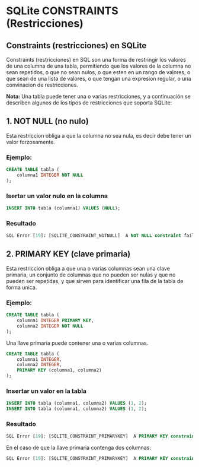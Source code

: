 # SQLite CONSTRAINTS (Restricciones)

## Constraints (restricciones) en SQLite

Constraints (restricciones) en SQL son una forma de restringir los valores de una columna de una tabla, permitiendo que los valores de la columna no sean repetidos, o que no sean nulos, o que esten en un rango de valores, o que sean de una lista de valores, o que tengan una expresion regular, o una convinacion de restricciones.

**Nota:** Una tabla puede tener una o varias restricciones, y a continuación se describen algunos de los tipos de restricciones que soporta SQLite:

## 1. NOT NULL (no nulo)

Esta restriccion obliga a que la columna no sea nula, es decir debe tener un valor forzosamente.

### Ejemplo:

```sql
CREATE TABLE tabla (
    columna1 INTEGER NOT NULL
);
```

### Isertar un valor nulo en la columna

```sql
INSERT INTO tabla (columna1) VALUES (NULL);
```

### Resultado

```sql
SQL Error [19]: [SQLITE_CONSTRAINT_NOTNULL]  A NOT NULL constraint failed (NOT NULL constraint failed: tabla.columna1)
```

## 2. PRIMARY KEY (clave primaria)

Esta restriccion obliga a que una o varias columnas sean una clave primaria, un conjunto de columnas que no pueden ser nulas y que no pueden ser repetidas, y que sirven para identificar una fila de la tabla de forma unica.

### Ejemplo:

```sql
CREATE TABLE tabla (
    columna1 INTEGER PRIMARY KEY,
    columna2 INTEGER NOT NULL
);
```

Una llave primaria puede contener una o varias columnas.

```sql
CREATE TABLE tabla (
    columna1 INTEGER,
    columna2 INTEGER,
    PRIMARY KEY (columna1, columna2)
);
```

### Insertar un valor en la tabla

```sql
INSERT INTO tabla (columna1, columna2) VALUES (1, 2);
INSERT INTO tabla (columna1, columna2) VALUES (1, 2);
```

### Resultado

```sql
SQL Error [19]: [SQLITE_CONSTRAINT_PRIMARYKEY]  A PRIMARY KEY constraint failed (UNIQUE constraint failed: tabla.columna1)
```

En el caso de que la llave primaria contenga dos columnas:


```sql
SQL Error [19]: [SQLITE_CONSTRAINT_PRIMARYKEY]  A PRIMARY KEY constraint failed (UNIQUE constraint failed: tabla.columna1, tabla.columna2)
```
